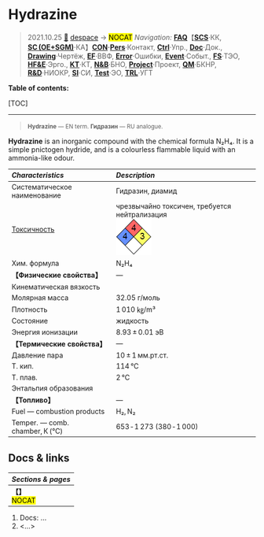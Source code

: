 # Hydrazine
> 2021.10.25 [🚀](../../index/index.md) [despace](index.md) → [](.md) <mark>NOCAT</mark>
> *Navigation:*
> **[FAQ](faq.md)**【**[SCS](scs.md)**·КК, **[SC (OE+SGM)](sc.md)**·КА】**[CON](contact.md)·[Pers](person.md)**·Контакт, **[Ctrl](control.md)**·Упр., **[Doc](doc.md)**·Док., **[Drawing](drawing.md)**·Чертёж, **[EF](ef.md)**·ВВФ, **[Error](error.md)**·Ошибки, **[Event](event.md)**·Событ., **[FS](fs.md)**·ТЭО, **[HF&E](hfe.md)**·Эрго., **[KT](kt.md)**·КТ, **[N&B](nnb.md)**·БНО, **[Project](project.md)**·Проект, **[QM](qm.md)**·БКНР, **[R&D](rnd.md)**·НИОКР, **[SI](si.md)**·СИ, **[Test](test.md)**·ЭО, **[TRL](trl.md)**·УГТ

**Table of contents:**

[TOC]

---

> <small>**Hydrazine** — EN term. **Гидразин** — RU analogue.</small>

**Hydrazine** is an inorganic compound with the chemical formula N₂H₄. It is a simple pnictogen hydride, and is a colourless flammable liquid with an ammonia-like odour.

|*Characteristics*|*Description*|
|:-|:-|
|Систематическое наименование|Гидразин, диамид|
|[Токсичность](nfpa_704.md)|чрезвычайно токсичен, требуется нейтрализация<br> ![](f/fuel/n2h4_nfpa704.webp)|
|Хим. формула|N₂H₄|
|**【Физические свойства】**|—|
|Кинематическая вязкость| |
|Молярная масса|32.05 г/моль|
|Плотность|1 010 ㎏/m³|
|Состояние|жидкость|
|Энергия ионизации|8.93 ± 0.01 эВ|
|**【Термические свойства】**|—|
|Давление пара|10 ± 1 мм.рт.ст.|
|Т. кип.|114 ℃|
|Т. плав.|2 ℃|
|Энтальпия образования| |
|**【Топливо】**|—|
|Fuel — combustion products|H₂, N₂|
|Temper. — comb. chamber, К (℃)|653 ‑ 1 273 (380 ‑ 1 000)|



## Docs & links
|*Sections & pages*|
|:-|
|**【[](.md)】**<br> <mark>NOCAT</mark>|

   1. Docs: …
   1. <…>
